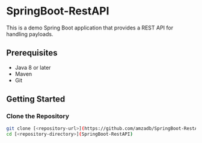 # SpringBoot-RestAPI

This is a demo Spring Boot application that provides a REST API for handling payloads.

## Prerequisites

- Java 8 or later
- Maven
- Git

## Getting Started

### Clone the Repository

```sh
git clone [<repository-url>](https://github.com/amzadb/SpringBoot-RestAPI.git)
cd [<repository-directory>](SpringBoot-RestAPI)
